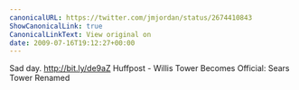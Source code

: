 ```yaml
---
canonicalURL: https://twitter.com/jmjordan/status/2674410843
ShowCanonicalLink: true
CanonicalLinkText: View original on
date: 2009-07-16T19:12:27+00:00
---
```

Sad day. http://bit.ly/de9aZ Huffpost - Willis Tower Becomes Official: Sears Tower Renamed